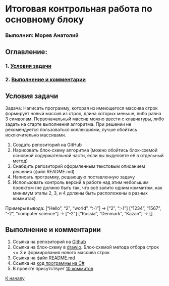 # <a id=TitleHead> Итоговая контрольная работа по основному блоку </a>
### <b>Выполнил: Морев Анатолий</b>
## <b>Оглавление:
### 1. [Условия задачи](#Title1)
### 2. [Выполнение и комментарии](#Title2)
</b>

## <a id=Title1> Условия задачи </a>
Задача: Написать программу, которая из имеющегося массива строк формирует новый массив из строк, длина которых меньше, либо равна 3 символам. Первоначальный массив можно ввести с клавиатуры, либо задать на старте выполнения алгоритма. При решении не рекомендуется пользоваться коллекциями, лучше обойтись исключительно массивами.


1. Создать репозиторий на GitHub
2. Нарисовать блок-схему алгоритма (можно обойтись блок-схемой основной содержательной части, если вы выделяете её в отдельный метод)
3. Снабдить репозиторий оформленным текстовым описанием решения (файл README.md)
4. Написать программу, решающую поставленную задачу
5. Использовать контроль версий в работе над этим небольшим проектом (не должно быть так, что всё залито одним коммитом, как минимум этапы 2, 3, и 4 должны быть расположены в разных коммитах)


Примеры вывода:
[“Hello”, “2”, “world”, “:-)”] → [“2”, “:-)”]
[“1234”, “1567”, “-2”, “computer science”] → [“-2”]
[“Russia”, “Denmark”, “Kazan”] → []

## <a id=Title2> Выполнение и комментарии </a>

1. Ссылка на репозиторий на [Github](https://github.com/PendolFF/TWork.git) 
2. Ссылка на блок-схему в [drawio](https://github.com/PendolFF/TWork/blob/main/block%20diagram.drawio). Блок-схемой метода отбора строк <= 3 и формирования нового массива строк
3. Ссылка на файл [README.md](https://github.com/PendolFF/TWork/blob/main/README.md)
4. Ссылка на [код программы на C#](https://github.com/PendolFF/TWork/blob/main/Program.cs)
5. В проекте присутствует [10 коммитов](https://github.com/PendolFF/TWork/commits/main/) 

[К началу](#TitleHead)
